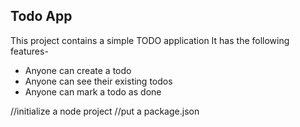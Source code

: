 ## Todo App

This project contains a simple TODO application
It has the following features-

 - Anyone can create a todo
 - Anyone can see their existing todos
 - Anyone can mark a todo as done


//initialize a node project
//put a package.json
